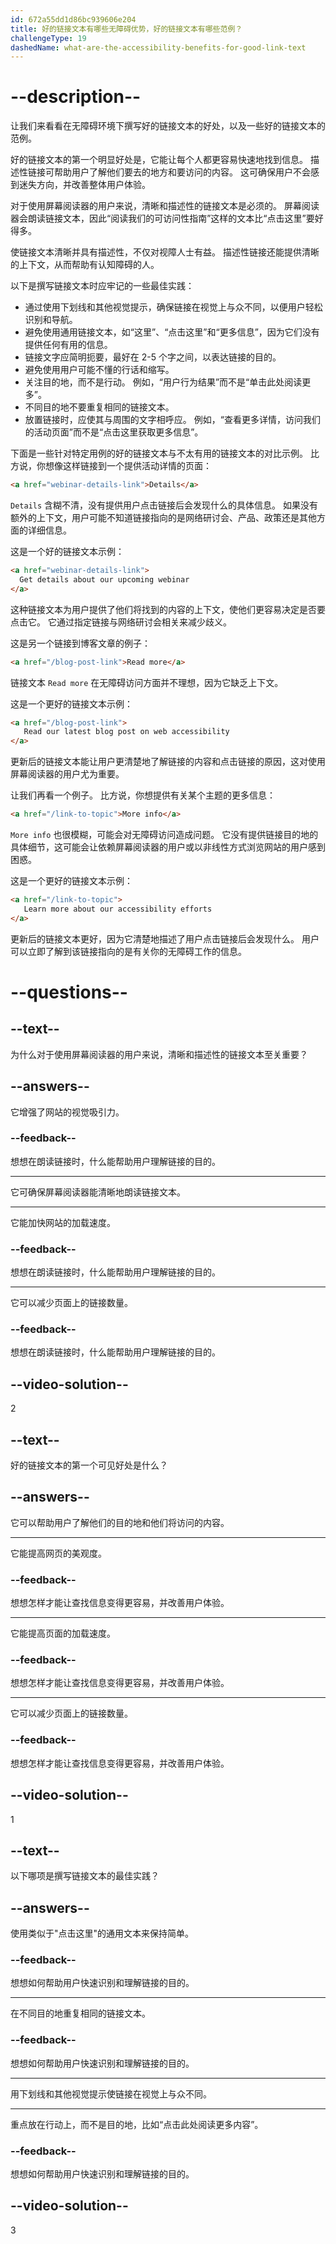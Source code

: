 ```yaml
---
id: 672a55dd1d86bc939606e204
title: 好的链接文本有哪些无障碍优势，好的链接文本有哪些范例？
challengeType: 19
dashedName: what-are-the-accessibility-benefits-for-good-link-text
---
```


# --description--

让我们来看看在无障碍环境下撰写好的链接文本的好处，以及一些好的链接文本的范例。

好的链接文本的第一个明显好处是，它能让每个人都更容易快速地找到信息。 描述性链接可帮助用户了解他们要去的地方和要访问的内容。 这可确保用户不会感到迷失方向，并改善整体用户体验。

对于使用屏幕阅读器的用户来说，清晰和描述性的链接文本是必须的。 屏幕阅读器会朗读链接文本，因此“阅读我们的可访问性指南”这样的文本比“点击这里”要好得多。

使链接文本清晰并具有描述性，不仅对视障人士有益。 描述性链接还能提供清晰的上下文，从而帮助有认知障碍的人。

以下是撰写链接文本时应牢记的一些最佳实践：

- 通过使用下划线和其他视觉提示，确保链接在视觉上与众不同，以便用户轻松识别和导航。
- 避免使用通用链接文本，如“这里”、“点击这里”和“更多信息”，因为它们没有提供任何有用的信息。
- 链接文字应简明扼要，最好在 2-5 个字之间，以表达链接的目的。
- 避免使用用户可能不懂的行话和缩写。
- 关注目的地，而不是行动。 例如，“用户行为结果”而不是“单击此处阅读更多”。
- 不同目的地不要重复相同的链接文本。
- 放置链接时，应使其与周围的文字相呼应。 例如，“查看更多详情，访问我们的活动页面”而不是“点击这里获取更多信息”。

下面是一些针对特定用例的好的链接文本与不太有用的链接文本的对比示例。 比方说，你想像这样链接到一个提供活动详情的页面：

```html
<a href="webinar-details-link">Details</a>
```

`Details` 含糊不清，没有提供用户点击链接后会发现什么的具体信息。 如果没有额外的上下文，用户可能不知道链接指向的是网络研讨会、产品、政策还是其他方面的详细信息。

这是一个好的链接文本示例：

```html
<a href="webinar-details-link">
  Get details about our upcoming webinar
</a>
```

这种链接文本为用户提供了他们将找到的内容的上下文，使他们更容易决定是否要点击它。 它通过指定链接与网络研讨会相关来减少歧义。

这是另一个链接到博客文章的例子：

```html
<a href="/blog-post-link">Read more</a>
```

链接文本 `Read more` 在无障碍访问方面并不理想，因为它缺乏上下文。

这是一个更好的链接文本示例：

```html
<a href="/blog-post-link">
   Read our latest blog post on web accessibility
</a>
```

更新后的链接文本能让用户更清楚地了解链接的内容和点击链接的原因，这对使用屏幕阅读器的用户尤为重要。

让我们再看一个例子。 比方说，你想提供有关某个主题的更多信息：

```html
<a href="/link-to-topic">More info</a>
```

`More info` 也很模糊，可能会对无障碍访问造成问题。 它没有提供链接目的地的具体细节，这可能会让依赖屏幕阅读器的用户或以非线性方式浏览网站的用户感到困惑。

这是一个更好的链接文本示例：

```html
<a href="/link-to-topic">
   Learn more about our accessibility efforts
</a>
```

更新后的链接文本更好，因为它清楚地描述了用户点击链接后会发现什么。 用户可以立即了解到该链接指向的是有关你的无障碍工作的信息。

# --questions--

## --text--

为什么对于使用屏幕阅读器的用户来说，清晰和描述性的链接文本至关重要？

## --answers--

它增强了网站的视觉吸引力。

### --feedback--

想想在朗读链接时，什么能帮助用户理解链接的目的。

---

它可确保屏幕阅读器能清晰地朗读链接文本。

---

它能加快网站的加载速度。

### --feedback--

想想在朗读链接时，什么能帮助用户理解链接的目的。

---

它可以减少页面上的链接数量。

### --feedback--

想想在朗读链接时，什么能帮助用户理解链接的目的。

## --video-solution--

2

## --text--

好的链接文本的第一个可见好处是什么？

## --answers--

它可以帮助用户了解他们的目的地和他们将访问的内容。

---

它能提高网页的美观度。

### --feedback--

想想怎样才能让查找信息变得更容易，并改善用户体验。

---

它能提高页面的加载速度。

### --feedback--

想想怎样才能让查找信息变得更容易，并改善用户体验。

---

它可以减少页面上的链接数量。

### --feedback--

想想怎样才能让查找信息变得更容易，并改善用户体验。

## --video-solution--

1

## --text--

以下哪项是撰写链接文本的最佳实践？

## --answers--

使用类似于"点击这里"的通用文本来保持简单。

### --feedback--

想想如何帮助用户快速识别和理解链接的目的。

---

在不同目的地重复相同的链接文本。

### --feedback--

想想如何帮助用户快速识别和理解链接的目的。

---

用下划线和其他视觉提示使链接在视觉上与众不同。

---

重点放在行动上，而不是目的地，比如“点击此处阅读更多内容”。

### --feedback--

想想如何帮助用户快速识别和理解链接的目的。

## --video-solution--

3
